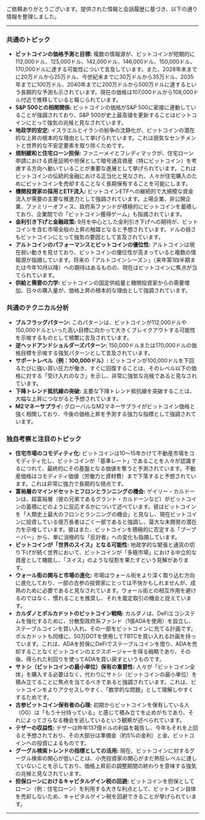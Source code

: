 ご依頼ありがとうございます。提供された情報と会話履歴に基づき、以下の通り情報を整理しました。

---

### 共通のトピック

- **ビットコインの価格予測と目標:** 複数の情報源が、ビットコインが短期的に112,000ドル、125,000ドル、142,000ドル、146,000ドル、150,000ドル、170,000ドルに達する可能性について言及しています。また、2028年末までに20万ドルから25万ドル、今世紀末までに30万ドルから35万ドル、2035年までに100万ドル、2040年までに200万ドルから500万ドルに達するという長期的な予測も示されています。現在の価格は107,000ドルから108,000ドル付近で推移していると報じられています。
- **S&P 500との相関関係:** ビットコインの価格がS&P 500に密接に連動していることが強調されており、S&P 500が史上最高値を更新することはビットコインにとって強気の兆候と見なされています。
- **地政学的安定:** イスラエルとイランの紛争の沈静化が、ビットコインの潜在的な上昇の根本的な理由として挙げられています。これは弱気なセンチメントと世界的な不安定要素を取り除くためです。
- **規制緩和と住宅ローン担保:** ファニーメイとフレディマックが、住宅ローン申請における資産証明や担保として暗号通貨資産（特にビットコイン）を考慮する方向へ動いていることが重要な進展として挙げられています。これはビットコインの伝統的金融における正当化と見なされ、人々が住宅購入のためにビットコインを売却することなく長期保有することを可能にします。
- **機関投資家の採用とETF流入:** ビットコインETFへの継続的で大規模な資金流入が需要の主要な推進力として強調されています。上場企業、非公開企業、ファミリーオフィス、政府系ファンドが積極的にビットコインを蓄積しており、企業間での「ビットコイン獲得ゲーム」も指摘されています。
- **金利引き下げと金融政策:** 9月を中心とした金利引き下げへの期待が、ビットコインを含む市場全般の上昇の触媒となると予想されています。ドルの弱さもビットコインにとって強気の要因として言及されています。
- **アルトコインのパフォーマンスとビットコインの優位性:** アルトコインは現在弱い動きを見せており、ビットコインの優位性が高まっていると複数の情報源が指摘しています。将来の「アルトコインシーズン」（来年第1四半期または今年10月以降）への期待はあるものの、現在はビットコインに焦点が当てられています。
- **供給と需要の力学:** ビットコインの固定供給量と機関投資家からの需要増加、日々の購入量が、価格上昇の根本的な理由として強調されています。

### 共通のテクニカル分析

- **ブルフラッグパターン:** このパターンは、ビットコインが112,000ドルや150,000ドルといった高い目標に向かって大きくブレイクアウトする可能性を示唆するものとして頻繁に言及されています。
- **逆ヘッドアンドショルダーズパターン:** 150,000ドルまたは170,000ドルの価格目標を示唆する強気パターンとして言及されています。
- **サポートレベル（例：100,000ドル）:** ビットコインが100,000ドルを下回るたびに強い買い圧力が働き、すぐに回復することは、そのレベル以下の価格に対する「受け入れのなさ」を示し、非常に強気な兆候であると見なされています。
- **下降トレンド抵抗線の突破:** 主要な下降トレンド抵抗線を突破することは、大幅な上昇につながると予想されています。
- **M2マネーサプライ:** グローバルなM2マネーサプライがビットコイン価格と強く相関しており、今後の価格上昇を予測する強力な指標として強調されています。

### 独自考察と注目のトピック

- **住宅市場のコモディティ化:** ビットコインは10〜15年かけて不動産市場をコモディティ化し、ビットコインが「基準レート」であることを人々が認識するにつれて、最終的にその基盤となる価値を奪うと予測されています。不動産価格はコモディティ価値（労働力と資材費）まで下落すると予想されています。これは非常に強力で長期的な視点です。
- **富裕層のマインドセットとフロンとランニングの機会:** ゲイリー・カルドーンは、超富裕層（彼の兄弟であるグラント・カルドーンなど）がビットコインの蓄積にどのように反応するかについて述べています。彼はビットコインを「人類史上最大のフロンとランニングの機会」と見なし、現在ビットコインに投資している億万長者はごく一部であると強調し、莫大な未開発の潜在力を示唆しています。彼はまた、ビットコインを積極的に否定する「プープーパー」から、単に消極的な「反対者」への変化も指摘しています。
- **ビットコインが「世界のスイス」となる可能性:** 地政学的な緊張と通貨の切り下げが続く世界において、ビットコインが「多極市場」における中立的な資産として機能し、「スイス」のような役割を果たすという見解があります。
- **ウォール街の関与と市場の進化:** 市場はウォール街をより深く取り込む方向に進化しており、一部の古参の投資家にとっては不快かもしれませんが、成熟のために必要であると見なされています。ウォール街との相互作用を避けるのではなく、慣れることを推奨し、それを裁定取引の機会と捉えています。
- **カルダノとポルカドットのビットコイン戦略:** カルダノは、DeFiエコシステムを強化するために、分散型政府系ファンド（1億ADAを使用）を設立し、ステーブルコインを買い入れ、その一部をビットコインに充てる計画です。ポルカドットも同様に、50万DOTを使用してTBTCを買い入れる計画を持っています。これは、ADAを担保にDeFiでステーブルコインを借り、ADAを売却することなくビットコインのエクスポージャーを得る戦略であり、その後、得られた利回りを使ってADAを買い戻すというものです。
- **サトシ（ビットコインの最小単位）保有の重要性:** 人々が「ビットコイン全体」を購入する必要はなく、代わりにサトシ（ビットコインの最小単位）を積み立てることに焦点を当てるべきであると強調されています。これは、ビットコインをよりアクセスしやすく、「数学的な問題」として理解しやすくするためです。
- **古参ビットコイン保有者の心理:** 初期からビットコインを保有している人（OG）は「もう十分持っている」と感じて積み立てを止めがちであり、それによってさらなる機会を逃しているという観察が述べられています。
- **テザーの収益性:** テザーは昨年137億ドルの利益を報告し、今年もそれを上回ると予想されており、その大部分は準備金（約5%の金利）と金、ビットコインへの投資によるものです。
- **グーグル検索トレンドの指標としての活用:** 現在、ビットコインに対するグーグル検索の関心が低いことは、小売投資家の関心がまだ熱狂レベルに達していないことを示しており、価格上昇前の調整期間の終わりを意味する強気の兆候と見なされています。
- **担保ローンにおけるキャピタルゲイン税の回避:** ビットコインを担保としてローン（例：住宅ローン）を利用する大きな利点として、ビットコイン自体を売却しないため、キャピタルゲイン税を回避できることが挙げられています。

---